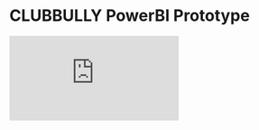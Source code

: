 # CLUBBULLY PowerBI Prototype

![Preview](https://github.com/psungg/PowerBI-Clubbully-Prototype/blob/main/Clubbully_Power_BI.pdf)
